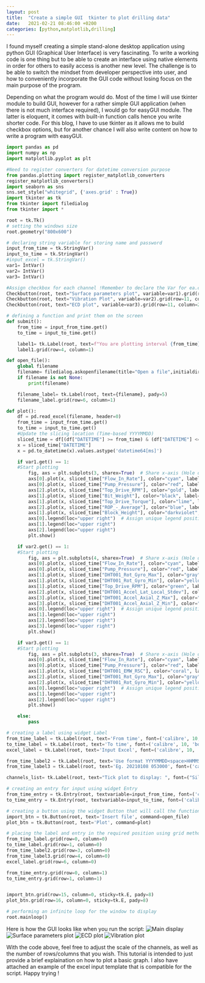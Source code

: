 ```yaml
---
layout: post
title:  "Create a simple GUI  tkinter to plot drilling data"
date:   2021-02-21 08:46:00 +0200
categories: [python,matplotlib,drilling]
---
```


I found myself creating a simple stand-alone desktop application using python GUI (Graphical User Interface) is very fascinating. To write a working code is one thing but to be able to create an interface using native elements in order for others to easily access is another new level. The challenge is to be able to switch the mindset from developer perspective into user, and how to conveniently incorporate the GUI code without losing focus on the main purpose of the program.

Depending on what the program would do. Most of the time I will use tkinter module to build GUI, however for a rather simple GUI application (when there is not much interface required), I would go for easyGUI module. The latter is eloquent, it comes with built-in function calls hence you write shorter code. For this blog, I have to use tkinter as it allows me to build checkbox options, but for another chance I will also write content on how to write a program with easyGUI. 

```python
import pandas as pd
import numpy as np
import matplotlib.pyplot as plt

#Need to register converters for datetime conversion purpose
from pandas.plotting import register_matplotlib_converters
register_matplotlib_converters()
import seaborn as sns
sns.set_style("whitegrid", {'axes.grid' : True})
import tkinter as tk
from tkinter import filedialog
from tkinter import *

root = tk.Tk()
# setting the windows size
root.geometry("800x600")

# declaring string variable for storing name and password
input_from_time = tk.StringVar()
input_to_time = tk.StringVar()
#input_excel = tk.StringVar()
var1= IntVar()
var2= IntVar()
var3= IntVar()

#Assign checkbox for each channel !Remember to declare the Var for ea.checkbox!
Checkbutton(root, text="Surface parameters plot", variable=var1).grid(row=11, column=0)
Checkbutton(root, text="Vibration Plot", variable=var2).grid(row=11, column=1)
Checkbutton(root, text="ECD plot", variable=var3).grid(row=11, column=2)

# defining a function and print them on the screen
def submit():
    from_time = input_from_time.get()
    to_time = input_to_time.get()

    label1= tk.Label(root, text=f"You are plotting interval {from_time} to {to_time}", pady=5)
    label1.grid(row=4, column=1)

def open_file():
    global filename
    filename= filedialog.askopenfilename(title="Open a file",initialdir="/", filetypes=[("Excel", "*.xlsx")])
    if filename is not None:
        print(filename)

    filename_label= tk.Label(root, text={filename}, pady=5)
    filename_label.grid(row=6, column=1)

def plot():
    df = pd.read_excel(filename, header=0)
    from_time = input_from_time.get()
    to_time = input_to_time.get()
    #Update the slicing location (Time-based YYYYMMDD)
    sliced_time = df[(df["DATETIME"] >= from_time) & (df["DATETIME"] <= to_time)]
    x = sliced_time["DATETIME"]
    x = pd.to_datetime(x).values.astype('datetime64[ms]')

    if var1.get() == 1:
    #Start plotting
        fig, axs = plt.subplots(3, sharex=True)  # Share x-axis (Hole depth) to all subplots
        axs[0].plot(x, sliced_time["Flow_In_Rate"], color="cyan", label="Flow rate(lpm)")
        axs[0].plot(x, sliced_time["Pump_Pressure"], color="red", label="Pump Pressure(bar)")
        axs[2].plot(x, sliced_time["Top_Drive_RPM"], color="gold", label="Top_Drive_RPM")
        axs[1].plot(x, sliced_time["Bit_Weight"], color="black", label="WOB(t)")
        axs[1].plot(x, sliced_time["Top_Drive_Torque"], color="lime", label="Torque(kn.m)")
        axs[2].plot(x, sliced_time["ROP_-_Average"], color="blue", label="ROP(m/hr)")
        axs[1].plot(x, sliced_time["Block_Height"], color="darkviolet", label="Block height(m)")
        axs[0].legend(loc="upper right")  # Assign unique legend position
        axs[1].legend(loc="upper right")
        axs[2].legend(loc="upper right")
        plt.show()

    if var2.get() == 1:
    #Start plotting
        fig, axs = plt.subplots(4, sharex=True)  # Share x-axis (Hole depth) to all subplots
        axs[0].plot(x, sliced_time["Flow_In_Rate"], color="cyan", label="Flow rate(lpm)")
        axs[0].plot(x, sliced_time["Pump_Pressure"], color="red", label="Pump Pressure(bar)")
        axs[1].plot(x, sliced_time["DHT001_Rot_Gyro_Max"], color="gray", label="Max rotational vibr.")
        axs[1].plot(x, sliced_time["DHT001_Rot_Gyro_Min"], color="yellow", label="Min rotational vibr.")
        axs[1].plot(x, sliced_time["Top_Drive_RPM"], color="green", label="Topdrive RPM")
        axs[2].plot(x, sliced_time["DHT001_Accel_Lat_Local_Stdev"], color="blue", label="Lateral vibr.")
        axs[3].plot(x, sliced_time["DHT001_Accel_Axial_Z_Max"], color="purple", label="Max axial vibr.")
        axs[3].plot(x, sliced_time["DHT001_Accel_Axial_Z_Min"], color="magenta", label="Min axial vibr.")
        axs[0].legend(loc="upper right")  # Assign unique legend position
        axs[1].legend(loc="upper right")
        axs[2].legend(loc="upper right")
        axs[3].legend(loc="upper right")
        plt.show()

    if var3.get() == 1:
    #Start plotting
        fig, axs = plt.subplots(3, sharex=True)  # Share x-axis (Hole depth) to all subplots
        axs[0].plot(x, sliced_time["Flow_In_Rate"], color="cyan", label="Flow rate(lpm)")
        axs[0].plot(x, sliced_time["Pump_Pressure"], color="red", label="Pump Pressure(bar)")
        axs[1].plot(x, sliced_time["DHT001_EMW_RSC"], color="coral", label="ECD Downhole(SG)")
        axs[2].plot(x, sliced_time["DHT001_Rot_Gyro_Max"], color="gray", label="Max rotational vibr.")
        axs[2].plot(x, sliced_time["DHT001_Rot_Gyro_Min"], color="yellow", label="Min rotational vibr.")
        axs[0].legend(loc="upper right")  # Assign unique legend position
        axs[1].legend(loc="upper right")
        axs[2].legend(loc="upper right")
        plt.show()

    else:
        pass

# creating a label using widget Label
from_time_label = tk.Label(root, text='From time', font=('calibre', 10, 'bold'))
to_time_label = tk.Label(root, text='To time', font=('calibre', 10, 'bold'))
excel_label = tk.Label(root, text='Input Excel', font=('calibre', 10, 'bold'))

from_time_label2 = tk.Label(root, text='Use format YYYYMMDD<space>HHMMSS', font=('calibre', 10))
from_time_label3 = tk.Label(root, text='Eg. 20210108 053000', font=('calibre', 10, "italic"))

channels_list= tk.Label(root, text="Tick plot to display: ", font=("Silkscreen", 12, "bold"), pady=20).grid(row=10, column=0)

# creating an entry for input using widget Entry
from_time_entry = tk.Entry(root, textvariable=input_from_time, font=('calibre', 10, 'normal'))
to_time_entry = tk.Entry(root, textvariable=input_to_time, font=('calibre', 10, 'normal'))

# creating a button using the widget Button that will call the function
import_btn = tk.Button(root, text='Insert file', command=open_file)
plot_btn = tk.Button(root, text='Plot', command=plot)

# placing the label and entry in the required position using grid method
from_time_label.grid(row=0, column=0)
to_time_label.grid(row=1, column=0)
from_time_label2.grid(row=3, column=0)
from_time_label3.grid(row=4, column=0)
excel_label.grid(row=6, column=0)

from_time_entry.grid(row=0, column=1)
to_time_entry.grid(row=1, column=1)


import_btn.grid(row=15, column=0, sticky=tk.E, pady=8)
plot_btn.grid(row=16, column=0, sticky=tk.E, pady=8)

# performing an infinite loop for the window to display
root.mainloop()
```

Here is how the GUI looks like when you run the script:
![Main display](https://raw.githubusercontent.com/berthaamelia/blog/master/images/Log_plot_GUI.png "Main display")
![Surface parameters plot](https://raw.githubusercontent.com/berthaamelia/blog/master/images/Surface_plot.png "Surface parameters plot")
![ECD plot](https://raw.githubusercontent.com/berthaamelia/blog/master/images/ECD_plot.png "ECD plot")
![Vibration plot](https://raw.githubusercontent.com/berthaamelia/blog/master/images/Vibr_plot.png "Vibration plot")

With the code above, feel free to adjust the scale of the channels, as well as the number of rows/columns that you wish. This tutorial is intended to just provide a brief explaination on how to plot a basic graph. I also have attached an example of the excel input template that is compatible for the script. Happy trying !